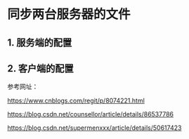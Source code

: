 # 同步两台服务器的文件
## 1. 服务端的配置
## 2. 客户端的配置

参考网址：  

https://www.cnblogs.com/regit/p/8074221.html

https://blog.csdn.net/counsellor/article/details/86537786

https://blog.csdn.net/supermenxxx/article/details/50617423
